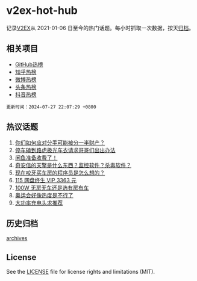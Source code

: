 # v2ex-hot-hub

 记录[V2EX](https://www.v2ex.com/)从 2021-01-06 日至今的热门话题。每小时抓取一次数据，按天[归档](archives)。
 
 ## 相关项目

- [GitHub热榜](https://github.com/lonnyzhang423/github-hot-hub)
- [知乎热榜](https://github.com/lonnyzhang423/zhihu-hot-hub)
- [微博热榜](https://github.com/lonnyzhang423/weibo-hot-hub)
- [头条热榜](https://github.com/lonnyzhang423/toutiao-hot-hub)
- [抖音热榜](https://github.com/lonnyzhang423/douyin-hot-hub)


 `更新时间：2024-07-27 22:07:29 +0800`

## 热议话题

1. [你们如何应对分手可能被分一半财产？](https://www.v2ex.com/t/1060460)
1. [停车磕到路虎极光车衣请求哥哥们出出办法](https://www.v2ex.com/t/1060535)
1. [闲鱼准备收费了！](https://www.v2ex.com/t/1060449)
1. [奇安信的天擎是什么东西？监控软件？杀毒软件？](https://www.v2ex.com/t/1060452)
1. [现在咬牙买车房的程序员是怎么想的？](https://www.v2ex.com/t/1060485)
1. [115 网盘终生 VIP 3363 元](https://www.v2ex.com/t/1060446)
1. [100W 无房无车还是选有房有车](https://www.v2ex.com/t/1060480)
1. [奥运会好像热度是不行了](https://www.v2ex.com/t/1060443)
1. [大功率充电头求推荐](https://www.v2ex.com/t/1060510)

## 历史归档

[archives](archives)

## License

See the [LICENSE](LICENSE) file for license rights and limitations (MIT).
